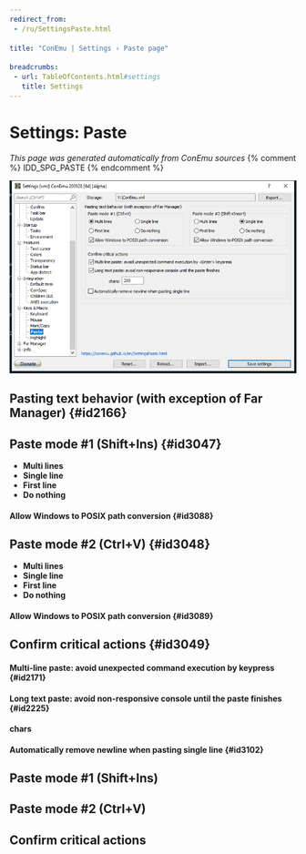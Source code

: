 ```yaml
---
redirect_from:
 - /ru/SettingsPaste.html

title: "ConEmu | Settings › Paste page"

breadcrumbs:
 - url: TableOfContents.html#settings
   title: Settings
---
```


# Settings: Paste

*This page was generated automatically from ConEmu sources*
{% comment %} IDD_SPG_PASTE {% endcomment %}

![ConEmu Settings: Paste](/img/Settings-Paste.png)



## Pasting text behavior (with exception of Far Manager)  {#id2166}



## Paste mode #1 (Shift+Ins)  {#id3047}




* **Multi lines**
* **Single line**
* **First line**
* **Do nothing**


#### Allow Windows to POSIX path conversion  {#id3088}




## Paste mode #2 (Ctrl+V)  {#id3048}




* **Multi lines**
* **Single line**
* **First line**
* **Do nothing**


#### Allow Windows to POSIX path conversion  {#id3089}




## Confirm critical actions  {#id3049}

#### Multi-line paste: avoid unexpected command execution by <Enter> keypress  {#id2171}


#### Long text paste: avoid non-responsive console until the paste finishes  {#id2225}


#### chars


#### Automatically remove newline when pasting single line  {#id3102}






## Paste mode #1 (Shift+Ins)





## Paste mode #2 (Ctrl+V)





## Confirm critical actions





